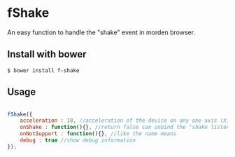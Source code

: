 fShake
======

An easy function to handle the "shake" event in morden browser.

## Install with bower

```
$ bower install f-shake
```

## Usage


```javascript

fShake({
    acceleration : 18, //acceleration of the device on any one axis (X, Y or Z) to judge shake or not.(18m/s^2 by default)
    onShake : function(){}, //return false can unbind the "shake listener"
    onNotSupport : function(){}, //like the name means
    debug : true //show debug information
});

```
